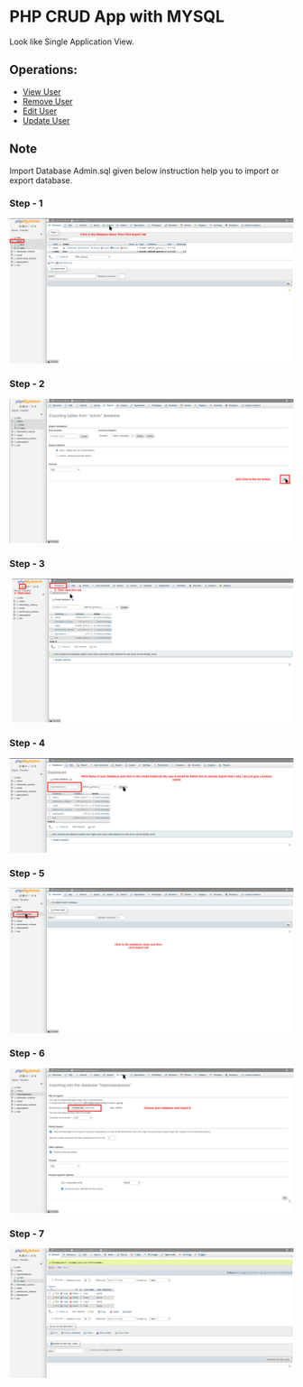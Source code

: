 # PHP CRUD App with MYSQL

Look like Single Application View.

## Operations:

* [View User ](https://github.com/SUDOARSDEV/PHP_CRUD/blob/main/PHP_CODE/select.php)
* [Remove User](https://github.com/SUDOARSDEV/PHP_CRUD/blob/main/PHP_CODE/delete.php)
* [Edit User](https://github.com/SUDOARSDEV/PHP_CRUD/blob/main/PHP_CODE/insert.php)
* [Update User](https://github.com/SUDOARSDEV/PHP_CRUD/blob/main/PHP_CODE/update.php)

## Note

Import Database Admin.sql given below instruction help you to import or export database.

### Step - 1

![](https://github.com/SUDOARSDEV/PHP_CRUD/blob/main/1.png)

### Step - 2

![](https://github.com/SUDOARSDEV/PHP_CRUD/blob/main/2.png)

### Step - 3

![](https://github.com/SUDOARSDEV/PHP_CRUD/blob/main/3.png)

### Step - 4

![](https://github.com/SUDOARSDEV/PHP_CRUD/blob/main/4.png)

### Step - 5

![](https://github.com/SUDOARSDEV/PHP_CRUD/blob/main/5.png)

### Step - 6
![](https://github.com/SUDOARSDEV/PHP_CRUD/blob/main/6.png)

### Step - 7

![](https://github.com/SUDOARSDEV/PHP_CRUD/blob/main/7.png)



